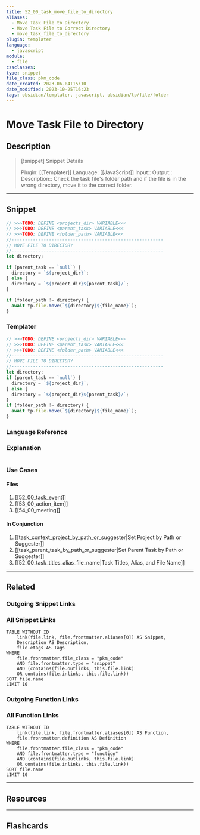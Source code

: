 ```yaml
---
title: 52_00_task_move_file_to_directory
aliases:
  - Move Task File to Directory
  - Move Task File to Correct Directory
  - move_task_file_to_directory
plugin: templater
language:
  - javascript
module:
  - file
cssclasses:
type: snippet
file_class: pkm_code
date_created: 2023-06-04T15:10
date_modified: 2023-10-25T16:23
tags: obsidian/templater, javascript, obsidian/tp/file/folder
---
```

# Move Task File to Directory

## Description

> [!snippet] Snippet Details
>
> Plugin: [[Templater]]
> Language: [[JavaScript]]
> Input::
> Output::
> Description:: Check the task file's folder path and if the file is in the wrong directory, move it to the correct folder.

---

## Snippet

<!-- Add the full code including explanatory comments  -->

```javascript
// >>>TODO: DEFINE <projects_dir> VARIABLE<<<
// >>>TODO: DEFINE <parent_task> VARIABLE<<<
// >>>TODO: DEFINE <folder_path> VARIABLE<<<
//---------------------------------------------------------
// MOVE FILE TO DIRECTORY
//---------------------------------------------------------
let directory;

if (parent_task == `null`) {
  directory = `${project_dir}`;
} else {
  directory = `${project_dir}${parent_task}/`;
}

if (folder_path != directory) {
  await tp.file.move(`${directory}${file_name}`);
}
```

### Templater

<!-- Add the full code excluding explanatory comments  -->

```javascript
// >>>TODO: DEFINE <projects_dir> VARIABLE<<<
// >>>TODO: DEFINE <parent_task> VARIABLE<<<
// >>>TODO: DEFINE <folder_path> VARIABLE<<<
//---------------------------------------------------------
// MOVE FILE TO DIRECTORY
//---------------------------------------------------------
let directory;
if (parent_task == `null`) {
  directory = `${project_dir}`;
} else {
  directory = `${project_dir}${parent_task}/`;
}
if (folder_path != directory) {
  await tp.file.move(`${directory}${file_name}`);
}
```

### Language Reference

<!-- Recreate the code with links to files  -->

### Explanation

```javascript

```

### Use Cases

#### Files

<!-- Files containing the snippet  -->

1. [[52_00_task_event]]
2. [[53_00_action_item]]
3. [[54_00_meeting]]

#### In Conjunction

<!-- Snippets used together with this snippet  -->

1. [[task_context_project_by_path_or_suggester|Set Project by Path or Suggester]]
2. [[task_parent_task_by_path_or_suggester|Set Parent Task by Path or Suggester]]
3. [[52_00_task_titles_alias_file_name|Task Titles, Alias, and File Name]]

---

## Related

### Outgoing Snippet Links

<!-- Link related snippet here -->

### All Snippet Links

<!-- Query limit 10  -->

```dataview
TABLE WITHOUT ID
	link(file.link, file.frontmatter.aliases[0]) AS Snippet,
	Description AS Description,
	file.etags AS Tags
WHERE
	file.frontmatter.file_class = "pkm_code"
	AND file.frontmatter.type = "snippet"
	AND (contains(file.outlinks, this.file.link)
	OR contains(file.inlinks, this.file.link))
SORT file.name
LIMIT 10
```

### Outgoing Function Links

<!-- Link related functions here -->

### All Function Links

<!-- Query limit 10  -->

```dataview
TABLE WITHOUT ID
	link(file.link, file.frontmatter.aliases[0]) AS Function,
	file.frontmatter.definition AS Definition
WHERE
	file.frontmatter.file_class = "pkm_code"
	AND file.frontmatter.type = "function"
	AND (contains(file.outlinks, this.file.link)
	OR contains(file.inlinks, this.file.link))
SORT file.name
LIMIT 10
```

---

## Resources

---

## Flashcards
